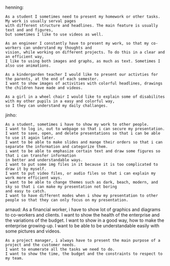 henning:

    As a student I sometimes need to present my homework or other tasks. My work is usually serval pages 
    with different structure and headlines. The main feature is usually text and and figures, 
    but sometimes I like to use videos as well. 

    As an engineer I constantly have to present my work, so that my co-workers can understand my thoughts and 
    vision, while working on different projects. To do this in a clear and an efficient way, 
    I like to using both images and graphs, as much as text. Sometimes I also use animations.
    
    As a kindergarden teacher I would like to present our activties for the parents, at the end of each semester. 
    I want to show images of activities with colorful headlines, drawings the children have made and videos.
    
    As a girl in a wheel chair I would like to explain some of disabilites with my other pupils in a easy and colorful way,
    so I they can understand my daily challanges. 

jinho:

	As a student, sometimes i have to show my work to other people.
	I want to log in, out to webpage so that i can secure my presentation.
	I want to save, open, and delete presentations so that i can be able to use it again later.
	I want to be able to make slides and mange their orders so that i can separate the information and categorize them. 
	i want to be able to emphasize certain text and draw some figures so that i can transfer information 
	in better and understandable ways. 
	I want to put some img files in it because it is too complicated to draw it by myself.
	I want to put video files, or audio files so that i can explain my work more efficient ways.
	I want to be able to change themes such as dark, beach, modern, and sky so that i can make my presentation not boring
	and easy to catch.
	I want to have different modes when i show my presentation to other people so that they can only focus on my presentation.

arnaud:
	As a financial worker, i have to show lot of graphics and diagrams to co-workers and clients.
	I want to show the health of the enterprise and the variations of the budget.
	I want to show in a good way, how to make the enterprise growing-up.
	I want to be able to be understandable easily with some pictures and videos.
	
	As a project manager, i always have to present the main purpose of a project and the customer needs.
	I want to enumerate all the tasks we need to do.
	I want to show the time, the budget and the constraints to respect to my team.

